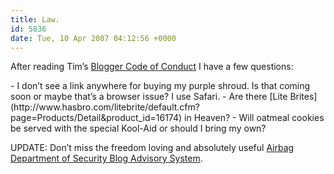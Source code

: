 ```yaml
---
title: Law.
id: 5836
date: Tue, 10 Apr 2007 04:12:56 +0000
---
```


After reading Tim’s [Blogger Code of Conduct](http://radar.oreilly.com/archives/2007/04/draft_bloggers_1.html) I have a few questions:


<div id="bullets">
  - I don’t see a link anywhere for buying my purple shroud. Is that coming soon or maybe that’s a browser issue? I use Safari.
- Are there [Lite Brites](http://www.hasbro.com/litebrite/default.cfm?page=Products/Detail&product_id=16174) in Heaven?
- Will oatmeal cookies be served with the special Kool-Aid or should I bring my own?
</div>

<span class="caps">UPDATE</span>: Don’t miss the freedom loving and absolutely useful [Airbag Department of Security Blog Advisory System](http://www.blogadvisorysystem.com).





